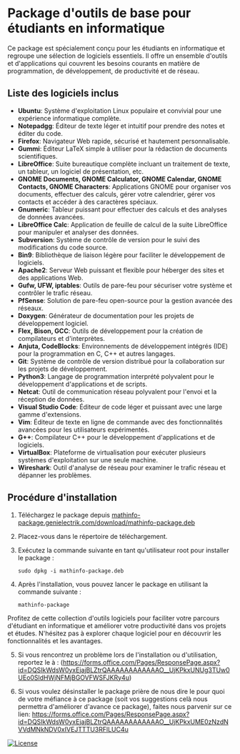 
# Package d'outils de base pour étudiants en informatique

Ce package est spécialement conçu pour les étudiants en informatique et regroupe une sélection de logiciels essentiels. Il offre un ensemble d'outils et d'applications qui couvrent les besoins courants en matière de programmation, de développement, de productivité et de réseau.

## Liste des logiciels inclus

- **Ubuntu**: Système d'exploitation Linux populaire et convivial pour une expérience informatique complète.
- **Notepadgg**: Éditeur de texte léger et intuitif pour prendre des notes et éditer du code.
- **Firefox**: Navigateur Web rapide, sécurisé et hautement personnalisable.
- **Gummi**: Éditeur LaTeX simple à utiliser pour la rédaction de documents scientifiques.
- **LibreOffice**: Suite bureautique complète incluant un traitement de texte, un tableur, un logiciel de présentation, etc.
- **GNOME Documents, GNOME Calculator, GNOME Calendar, GNOME Contacts, GNOME Characters**: Applications GNOME pour organiser vos documents, effectuer des calculs, gérer votre calendrier, gérer vos contacts et accéder à des caractères spéciaux.
- **Gnumeric**: Tableur puissant pour effectuer des calculs et des analyses de données avancées.
- **LibreOffice Calc**: Application de feuille de calcul de la suite LibreOffice pour manipuler et analyser des données.
- **Subversion**: Système de contrôle de version pour le suivi des modifications du code source.
- **Bin9**: Bibliothèque de liaison légère pour faciliter le développement de logiciels.
- **Apache2**: Serveur Web puissant et flexible pour héberger des sites et des applications Web.
- **Gufw, UFW, iptables**: Outils de pare-feu pour sécuriser votre système et contrôler le trafic réseau.
- **PfSense**: Solution de pare-feu open-source pour la gestion avancée des réseaux.
- **Doxygen**: Générateur de documentation pour les projets de développement logiciel.
- **Flex, Bison, GCC**: Outils de développement pour la création de compilateurs et d'interprètes.
- **Anjuta, CodeBlocks**: Environnements de développement intégrés (IDE) pour la programmation en C, C++ et autres langages.
- **Git**: Système de contrôle de version distribué pour la collaboration sur les projets de développement.
- **Python3**: Langage de programmation interprété polyvalent pour le développement d'applications et de scripts.
- **Netcat**: Outil de communication réseau polyvalent pour l'envoi et la réception de données.
- **Visual Studio Code**: Éditeur de code léger et puissant avec une large gamme d'extensions.
- **Vim**: Éditeur de texte en ligne de commande avec des fonctionnalités avancées pour les utilisateurs expérimentés.
- **G++**: Compilateur C++ pour le développement d'applications et de logiciels.
- **VirtualBox**: Plateforme de virtualisation pour exécuter plusieurs systèmes d'exploitation sur une seule machine.
- **Wireshark**: Outil d'analyse de réseau pour examiner le trafic réseau et dépanner les problèmes.

## Procédure d'installation

1. Téléchargez le package depuis [mathinfo-package.genielectrik.com/download/mathinfo-package.deb](https://www.mathinfo-package.genielectrik.com/download/mathinfo-package.deb)
2. Placez-vous dans le répertoire de téléchargement.
3. Exécutez la commande suivante en tant qu'utilisateur root pour installer le package :

   ```
   sudo dpkg -i mathinfo-package.deb
   ```

4. Après l'installation, vous pouvez lancer le package en utilisant la commande suivante :

   ```
   mathinfo-package
   ```

Profitez de cette collection d'outils logiciels pour faciliter votre parcours d'étudiant en informatique et améliorer votre productivité dans vos projets et études. N'hésitez pas à explorer chaque logiciel pour en découvrir les fonctionnalités et les avantages.

5. Si vous rencontrez un problème lors de l'installation ou d'utilisation, reportez le à : (https://forms.office.com/Pages/ResponsePage.aspx?id=DQSIkWdsW0yxEjajBLZtrQAAAAAAAAAAAAO__UjKPkxUNUg3TUw0UEo0SldHWjNFMjBGOVFWSFJKRy4u)

6. Si vous voulez désinstaller le package prière de nous dire le pour quoi de votre méfiance à ce package (soit vos suggestions
   celà nous permettra d'améliorer d'avance ce package), faites nous parvenir sur ce lien: https://forms.office.com/Pages/ResponsePage.aspx?id=DQSIkWdsW0yxEjajBLZtrQAAAAAAAAAAAAO__UjKPkxUME0zNzdNVVdMNkNDV0xIVEJTTTU3RFlLUC4u 

[![License](https://img.shields.io/badge/license-MIT-blue.svg)](LICENSE.md)
